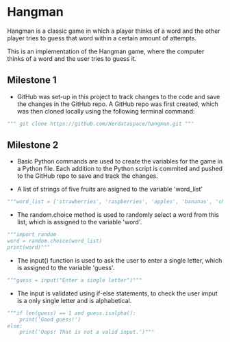 # Hangman
Hangman is a classic game in which a player thinks of a word and the other player tries to guess that word within a certain amount of attempts.

This is an implementation of the Hangman game, where the computer thinks of a word and the user tries to guess it. 

## Milestone 1

- GitHub was set-up in this project to track changes to the code and save the changes in the GitHub repo. A GitHub repo was first created, which was then cloned locally using the following terminal command:

```python
""" git clone https://github.com/Herdataspace/hangman.git """
```

## Milestone 2

- Basic Python commands are used to create the variables for the game in a Python file. Each addition to the Python script is commited and pushed to the GitHub repo to save and track the changes. 

- A list of strings of five fruits are asigned to the variable 'word_list'

```python
"""word_list = ['strawberries', 'raspberries', 'apples', 'bananas', 'cherries']
```

- The random.choice method is used to randomly select a word from this list, which is assigned to the variable 'word'.

```python
"""import random
word = random.choice(word_list)
print(word)"""
```

- The input() function is used to ask the user to enter a single letter, which is assigned to the variable 'guess'.

```python
"""guess = input("Enter a single letter")"""
```

- The input is validated using if-else statements, to check the user imput is a only single letter and is alphabetical. 

```python
"""if len(guess) == 1 and guess.isalpha():
    print('Good guess!')
else:
    print('Oops! That is not a valid input.')"""
```

